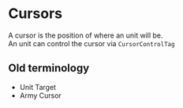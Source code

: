 # Cursors
A cursor is the position of where an unit will be.  
An unit can control the cursor via `CursorControlTag`

## Old terminology
- Unit Target
- Army Cursor